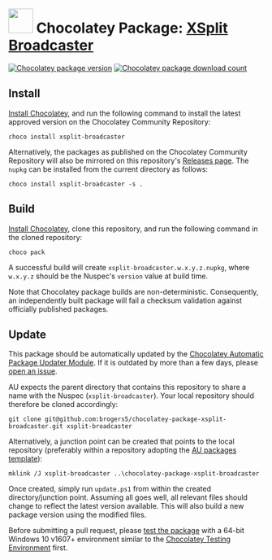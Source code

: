 ﻿# <img src="https://cdn.jsdelivr.net/gh/brogers5/chocolatey-package-xsplit-broadcaster@e68e6db6b26c789efde0af0d5cb368a9212770e0/xsplit-broadcaster.png" width="48" height="48"/> Chocolatey Package: [XSplit Broadcaster](https://community.chocolatey.org/packages/xsplit-broadcaster/)
[![Chocolatey package version](https://img.shields.io/chocolatey/v/xsplit-broadcaster.svg)](https://community.chocolatey.org/packages/xsplit-broadcaster/)
[![Chocolatey package download count](https://img.shields.io/chocolatey/dt/xsplit-broadcaster.svg)](https://community.chocolatey.org/packages/xsplit-broadcaster/)

## Install
[Install Chocolatey](https://chocolatey.org/install), and run the following command to install the latest approved version on the Chocolatey Community Repository:
```shell
choco install xsplit-broadcaster
```

Alternatively, the packages as published on the Chocolatey Community Repository will also be mirrored on this repository's [Releases page](https://github.com/brogers5/chocolatey-package-xsplit-broadcaster/releases). The `nupkg` can be installed from the current directory as follows:

```shell
choco install xsplit-broadcaster -s .
```

## Build
[Install Chocolatey](https://chocolatey.org/install), clone this repository, and run the following command in the cloned repository:
```shell
choco pack
```

A successful build will create `xsplit-broadcaster.w.x.y.z.nupkg`, where `w.x.y.z` should be the Nuspec's `version` value at build time.

Note that Chocolatey package builds are non-deterministic. Consequently, an independently built package will fail a checksum validation against officially published packages.

## Update
This package should be automatically updated by the [Chocolatey Automatic Package Updater Module](https://github.com/majkinetor/au). If it is outdated by more than a few days, please [open an issue](https://github.com/brogers5/chocolatey-package-xsplit-broadcaster/issues).

AU expects the parent directory that contains this repository to share a name with the Nuspec (`xsplit-broadcaster`). Your local repository should therefore be cloned accordingly:
```shell
git clone git@github.com:brogers5/chocolatey-package-xsplit-broadcaster.git xsplit-broadcaster
```

Alternatively, a junction point can be created that points to the local repository (preferably within a repository adopting the [AU packages template](https://github.com/majkinetor/au-packages-template)):
```shell
mklink /J xsplit-broadcaster ..\chocolatey-package-xsplit-broadcaster
```

Once created, simply run `update.ps1` from within the created directory/junction point. Assuming all goes well, all relevant files should change to reflect the latest version available. This will also build a new package version using the modified files.

Before submitting a pull request, please [test the package](https://docs.chocolatey.org/en-us/community-repository/moderation/package-verifier#steps-for-each-package) with a 64-bit Windows 10 v1607+ environment similar to the [Chocolatey Testing Environment](https://github.com/chocolatey-community/chocolatey-test-environment) first.